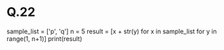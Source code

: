 # Q.22
sample_list = ['p', 'q']
n = 5
result = [x + str(y) for x in sample_list for y in range(1, n+1)]
print(result)
